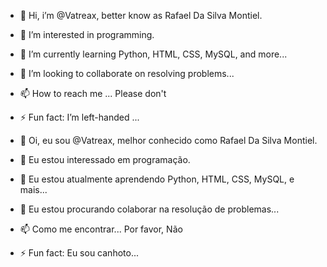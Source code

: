 - 👋 Hi, i’m @Vatreax, better know as Rafael Da Silva Montiel.
- 👀 I’m interested in programming.
- 🌱 I’m currently learning Python, HTML, CSS, MySQL, and more...
- 💞️ I’m looking to collaborate on resolving problems...
- 📫 How to reach me ... Please don't
- ⚡ Fun fact: I’m left-handed ...

- 👋 Oi, eu sou @Vatreax, melhor conhecido como Rafael Da Silva Montiel.
- 👀 Eu estou interessado em programação.
- 🌱 Eu estou atualmente aprendendo Python, HTML, CSS, MySQL, e mais...
- 💞️ Eu estou procurando colaborar na resolução de problemas...
- 📫 Como me encontrar... Por favor, Não
- ⚡ Fun fact: Eu sou canhoto...
